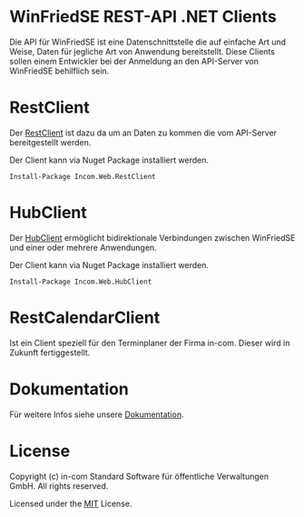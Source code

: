 # WinFriedSE REST-API .NET Clients
Die API für WinFriedSE ist eine Datenschnittstelle die auf einfache Art und Weise, Daten für jegliche Art von Anwendung bereitstellt.
Diese Clients sollen einem Entwickler bei der Anmeldung an den API-Server von WinFriedSE behilflich sein.

# RestClient
Der [RestClient](https://github.com/in-com/RestClient/tree/develop/src/Incom.Web.RestClient) ist dazu da um an Daten zu kommen die vom API-Server bereitgestellt werden.

Der Client kann via Nuget Package installiert werden.

```
Install-Package Incom.Web.RestClient
```

# HubClient
Der [HubClient](https://github.com/in-com/RestClient/tree/develop/src/Incom.Web.HubClient) ermöglicht bidirektionale Verbindungen zwischen WinFriedSE und einer oder mehrere Anwendungen.

Der Client kann via Nuget Package installiert werden.

```
Install-Package Incom.Web.HubClient
```

# RestCalendarClient
Ist ein Client speziell für den Terminplaner der Firma in-com. Dieser wird in Zukunft fertiggestellt.

# Dokumentation
Für weitere Infos siehe unsere [Dokumentation](http://documentation.in-com.de/x/CQAM).

# License
Copyright (c) in-com Standard Software für öffentliche Verwaltungen GmbH. All rights reserved.

Licensed under the [MIT](https://github.com/in-com/RestClient/blob/develop/LICENSE) License.

